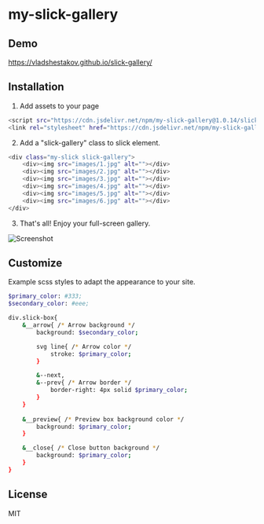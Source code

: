 # my-slick-gallery
Demo
----
https://vladshestakov.github.io/slick-gallery/

Installation
----

1. Add assets to your page

```sh
<script src="https://cdn.jsdelivr.net/npm/my-slick-gallery@1.0.14/slick-gallery.min.js"></script>
<link rel="stylesheet" href="https://cdn.jsdelivr.net/npm/my-slick-gallery@1.0.14/slick-gallery.min.css">
```

2. Add a "slick-gallery" class to slick element.

```sh
<div class="my-slick slick-gallery">
    <div><img src="images/1.jpg" alt=""></div>
    <div><img src="images/2.jpg" alt=""></div>
    <div><img src="images/3.jpg" alt=""></div>
    <div><img src="images/4.jpg" alt=""></div>
    <div><img src="images/5.jpg" alt=""></div>
    <div><img src="images/6.jpg" alt=""></div>
</div>
```

3. That's all! Enjoy your full-screen gallery.

![Screenshot](https://telegra.ph/file/bd4c7dbe2f4440c792a1f.png)

Customize
----
Example scss styles to adapt the appearance to your site.
```sh
$primary_color: #333;
$secondary_color: #eee;

div.slick-box{
    &__arrow{ /* Arrow background */
        background: $secondary_color;

        svg line{ /* Arrow color */
            stroke: $primary_color;
        }

        &--next,
        &--prev{ /* Arrow border */
            border-right: 4px solid $primary_color;
        }
    }
    
    &__preview{ /* Preview box background color */
        background: $primary_color;
    }

    &__close{ /* Close button background */
        background: $primary_color;
    }
}
```

License
----

MIT